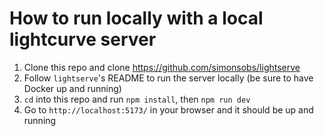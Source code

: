 # How to run locally with a local lightcurve server
1. Clone this repo and clone https://github.com/simonsobs/lightserve
2. Follow `lightserve`'s README to run the server locally (be sure to have Docker up and running)
3. `cd` into this repo and run `npm install`, then `npm run dev`
4. Go to `http://localhost:5173/` in your browser and it should be up and running